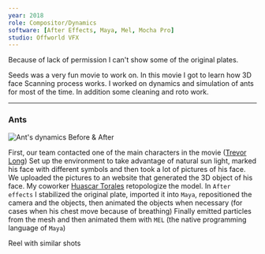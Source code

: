 ```yaml
---
year: 2018
role: Compositor/Dynamics
software: [After Effects, Maya, Mel, Mocha Pro]
studio: Offworld VFX
---
```


<InformationNotice>
    Because of lack of permission I can't show some of the original plates.
</InformationNotice>


Seeds was a very fun movie to work on. 
In this movie I got to learn how 3D face Scanning process works.
I worked on dynamics and simulation of ants for most of the time.
In addition some cleaning and roto work.

---

### Ants

![Ant's dynamics Before & After](/postsData/Seeds/ants.webp)

First, our team contacted one of the main characters in the movie ([Trevor Long](https://www.imdb.com/name/nm0519217/?ref_=nm_mv_close))
Set up the environment to take advantage of natural sun light, marked his face with different symbols and then took 
a lot of pictures of his face. We uploaded the pictures to an website that generated the 3D object of his face. My coworker [Huascar Torales](https://www.imdb.com/name/nm9746491/?ref_=ttfc_fc_cr44) retopologize the model. 
In `After effects` I stabilized the original plate, imported it into `Maya`, repositioned the camera and the objects, then animated the objects when necessary (for cases when his chest move because of breathing)
Finally emitted particles from the mesh and then animated them with `MEL` (the native programming language of `Maya`)

<VideoNotice modalLink="https://vimeo.com/613058336">
    Reel with similar shots
</VideoNotice>
